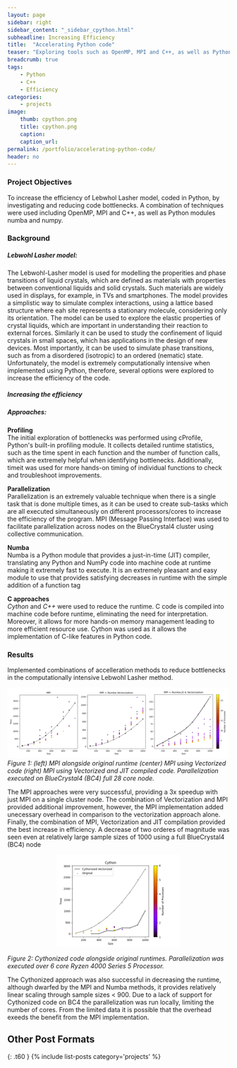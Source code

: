 ```yaml
---
layout: page
sidebar: right
sidebar_content: "_sidebar_cpython.html"
subheadline: Increasing Efficiency
title:  "Accelerating Python code"
teaser: "Exploring tools such as OpenMP, MPI and C++, as well as Python modules Cython and Numba to increase the efficiency of the computationally intensive Lebwhol-Lasher fluid model coded in Python"
breadcrumb: true
tags:
    - Python
    - C++
    - Efficiency
categories:
    - projects
image:
    thumb: cpython.png
    title: cpython.png
    caption: 
    caption_url: 
permalink: /portfolio/accelerating-python-code/
header: no
---
```


<h3>Project Objectives</h3>

To increase the efficiency of Lebwhol Lasher model, coded in Python, by investigating and reducing code bottlenecks. A combination of techniques were used including OpenMP, MPI and C++, as well as Python modules numba and numpy.

<h3>Background</h3>
<h5>Lebwohl Lasher model:</h5>

The Lebwohl-Lasher model is used for modelling the properities and phase transitions of liquid crystals, which are defined as materials with properties between conventional liquids and solid crystals. Such materials are widely used in displays, for example, in TVs and smartphones. The model provides a simplistic way to simulate complex interactions, using a lattice based structure where eah site represents a stationary molecule, considering only its orientation. The model can be used to explore the elastic properties of crystal liquids, which are important in understanding their reaction to external forces. Similarly it can be used to study the confinement of liquid crystals in small spaces, which has applications in the design of new devices. Most importantly, it can be used to simulate phase transitions, such as from a disordered (isotropic) to an ordered (nematic) state. Unfortunately, the model is extremely computationally intensive when implemented using Python, therefore, several options were explored to increase the efficiency of the code. 

<h5>Increasing the efficiency</h5>
<h5>Approaches:</h5>
<p><b>Profiling</b><br>
The initial exploration of bottlenecks was performed using cProfile, Python's built-in profiling module. It collects detailed runtime statistics, such as the time spent in each function and the number of function calls, which are extremely helpful when identifying bottlenecks. Additionally, timeit was used for more hands-on timing of individual functions to check and troubleshoot improvements.</p>
<p><b>Parallelization</b><br>
Parallelization is an extremely valuable technique when there is a single task that is done multiple times, as it can be used to create sub-tasks which are all executed simultaneously on different processors/cores to increase the efficiency of the program. MPI (Message Passing Interface) was used to facilitate parallelization across nodes on the BlueCrystal4 cluster using collective communication.
</p>
<p><b>Numba</b><br>
Numba is a Python module that provides a just-in-time (JIT) compiler, translating any Python and NumPy code into machine code at runtime making it extremely fast to execute. It is an extremely pleasant and easy module to use that provides satisfying decreases in runtime with the simple addition of a function tag
</p>
<p><b>C approaches</b><br>
<i>Cython</i> and <i>C++</i> were used to reduce the runtime. C code is compiled into machine code before runtime, eliminating the need for interpretation. Moreover, it allows for more hands-on memory management leading to more efficient resource use. Cython was used as it allows the implementation of C-like features in Python code.
</p>



<h3>Results</h3>

Implemented combinations of accelleration methods to reduce bottlenecks in the computationally intensive Lebwohl Lasher method.

<section>
   <div class="container-fluid">
      <div class="row">
         <center>
            <img src="/images/acc_python_results.png"/>
         </center>
      </div>            
  </div>
</section>
<i>Figure 1: (left) MPI alongside original runtime (center) MPI using Vectorized code (right) MPI using Vectorized and JIT compiled code. Parallelization executed on BlueCrystal4 (BC4) full 28 core node.</i>

The MPI approaches were very successful, providing a 3x speedup with just MPI on a single cluster node. The combination of Vectorization and MPI provided additional improvement, however, the MPI implementation added unecessary overhead in comparison to the vectorization approach alone. Finally, the combination of MPI, Vectorization and JIT compilation provided the best increase in efficiency. A decrease of two orderes of magnitude was seen even at relatively large sample sizes of 1000 using a full BlueCrystal4 (BC4) node
<div style="text-align: center;">
  <img src="/images/LL_Cython_OG.png" alt="Image Description" style="width: 280px;">
</div>

<i>Figure 2: Cythonized code alongside original runtimes. Parallelization was executed over 6 core Ryzen 4000 Series 5 Processor.</i>

The Cythonized approach was also successful in decreasing the runtime, although dwarfed by the MPI and Numba methods, it provides relatively linear scaling through sample sizes < 900. Due to a lack of support for Cythonized code on BC4 the parallelization was run locally, limiting the number of cores. From the limited data it is possible that the overhead exeeds the benefit from the MPI implementation.

## Other Post Formats
{: .t60 }
{% include list-posts category='projects' %}
